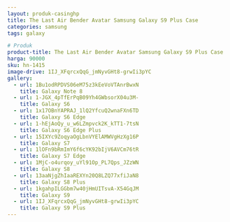 ```yaml
---
layout: produk-casinghp
title: The Last Air Bender Avatar Samsung Galaxy S9 Plus Case
categories: samsung
tags: galaxy

# Produk
product-title: The Last Air Bender Avatar Samsung Galaxy S9 Plus Case
harga: 90000
sku: hn-1415
image-drive: 1IJ_XFqrcxQqG_jmNyvGHt8-grwIi3pYC
gallery:
  - url: 1Bu1odRPDVS06eM75z3kEeVoVTAnrBwxN
    title: Galaxy Note 8
  - url: 1-JGX_4pTfErPqB09Yh4GWbsorX04u3M-
    title: Galaxy S6
  - url: 1x17OBnYAPRAJ_1lQ2YfcuQ2wnaFXn6TD
    title: Galaxy S6 Edge
  - url: 1-hEjAoQy_u_w6LZmpvck2K_kTT1-7tsN
    title: Galaxy S6 Edge Plus
  - url: 15IXYc9ZoqyaOgLbnVYElAMWVgHzXg16P
    title: Galaxy S7
  - url: 1lOFn9bRmImY6f6cYK92bIjV6AVCm76tR
    title: Galaxy S7 Edge
  - url: 1MjC-o4urqoy_uYl91Op_PL7Qps_JZzWN
    title: Galaxy S8
  - url: 13aaNjgZhIaaREXYn20Q8LZQ77xfiJaN8
    title: Galaxy S8 Plus
  - url: 1kgahpILGGbm7w40jHmUITsvA-X54GqJM
    title: Galaxy S9
  - url: 1IJ_XFqrcxQqG_jmNyvGHt8-grwIi3pYC
    title: Galaxy S9 Plus
---
```

